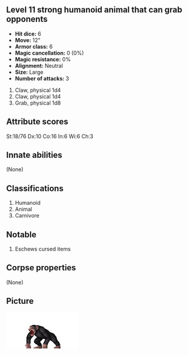 ## Level 11 strong humanoid animal that can grab opponents

- **Hit dice:** 6
- **Move:** 12"
- **Armor class:** 6
- **Magic cancellation:** 0 (0%)
- **Magic resistance:** 0%
- **Alignment:** Neutral
- **Size:** Large
- **Number of attacks:** 3
1. Claw, physical 1d4
2. Claw, physical 1d4
3. Grab, physical 1d8

## Attribute scores

St:18/76 Dx:10 Co:16 In:6 Wi:6 Ch:3

## Innate abilities

(None)

## Classifications

1. Humanoid
2. Animal
3. Carnivore

## Notable

1. Eschews cursed items

## Corpse properties

(None)

## Picture

![Carnivorous ape](https://github.com/hyvanmielenpelit/GnollHackTileSet/blob/main/Monsters/carnivorous_ape/carnivorous_ape.png)
